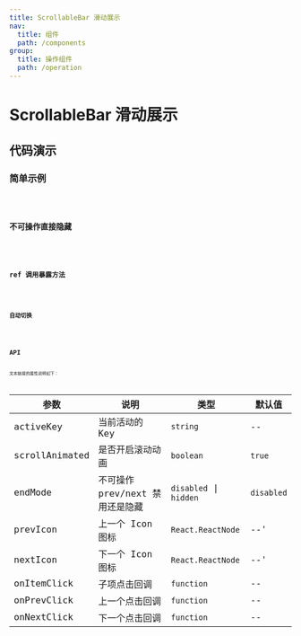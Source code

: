 ```yaml
---
title: ScrollableBar 滑动展示
nav:
  title: 组件
  path: /components
group:
  title: 操作组件
  path: /operation
---
```


# ScrollableBar 滑动展示

## 代码演示

### 简单示例

<code src="./demo/demo-01.tsx" />

### 不可操作直接隐藏

<code src="./demo/demo-02.tsx" />

### ref 调用暴露方法

<code src="./demo/demo-03.tsx" />

### 自动切换

<code src="./demo/demo-04.tsx" />

## API

文本链接的属性说明如下：

| 参数           | 说明                            | 类型                   | 默认值     |
| -------------- | ------------------------------- | ---------------------- | ---------- |
| activeKey      | 当前活动的 Key                  | `string`               | --         |
| scrollAnimated | 是否开启滚动动画                | `boolean`              | `true`     |
| endMode        | 不可操作 prev/next 禁用还是隐藏 | `disabled` \| `hidden` | `disabled` |
| prevIcon       | 上一个 Icon 图标                | `React.ReactNode`      | --'        |
| nextIcon       | 下一个 Icon 图标                | `React.ReactNode`      | --'        |
| onItemClick    | 子项点击回调                    | `function`             | --         |
| onPrevClick    | 上一个点击回调                  | `function`             | --         |
| onNextClick    | 下一个点击回调                  | `function`             | --         |
